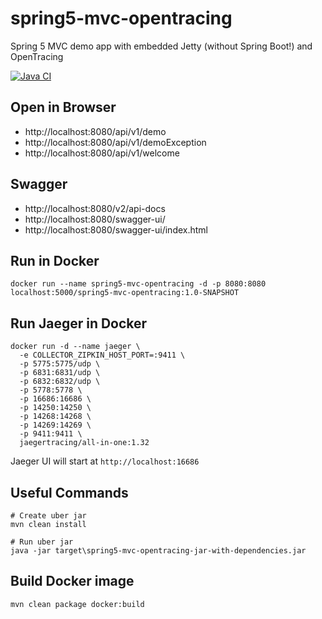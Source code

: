 # spring5-mvc-opentracing
Spring 5 MVC demo app with embedded Jetty (without Spring Boot!) and OpenTracing

[![Java CI](https://github.com/mfvanek/spring5-mvc-opentracing/actions/workflows/tests.yml/badge.svg)](https://github.com/mfvanek/spring5-mvc-opentracing/actions/workflows/tests.yml)

## Open in Browser
* http://localhost:8080/api/v1/demo
* http://localhost:8080/api/v1/demoException
* http://localhost:8080/api/v1/welcome

## Swagger
* http://localhost:8080/v2/api-docs
* http://localhost:8080/swagger-ui/
* http://localhost:8080/swagger-ui/index.html

## Run in Docker
```
docker run --name spring5-mvc-opentracing -d -p 8080:8080 localhost:5000/spring5-mvc-opentracing:1.0-SNAPSHOT
```

## Run Jaeger in Docker
```
docker run -d --name jaeger \
  -e COLLECTOR_ZIPKIN_HOST_PORT=:9411 \
  -p 5775:5775/udp \
  -p 6831:6831/udp \
  -p 6832:6832/udp \
  -p 5778:5778 \
  -p 16686:16686 \
  -p 14250:14250 \
  -p 14268:14268 \
  -p 14269:14269 \
  -p 9411:9411 \
  jaegertracing/all-in-one:1.32
```

Jaeger UI will start at `http://localhost:16686`

## Useful Commands

```
# Create uber jar
mvn clean install

# Run uber jar
java -jar target\spring5-mvc-opentracing-jar-with-dependencies.jar
```

## Build Docker image

`mvn clean package docker:build`

